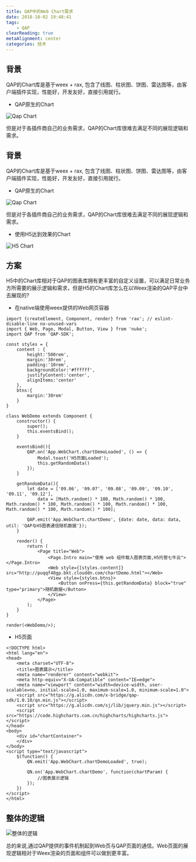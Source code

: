 ```yaml
---
title: QAP中的Web Chart需求
date: 2018-10-02 19:48:41
tags:
    - QAP
clearReading: true
metaAlignment: center
categories: 技术
---
```


## 背景
QAP的Chart库是基于weex + rax, 包含了线图、柱状图、饼图、雷达图等，由客户端插件实现，性能好，开发友好，直接引用就行。

- QAP原生的Chart

![Qap Chart](https:////wx4.sinaimg.cn/mw690/8e70eab6ly1g5q9yq5aexj20k40un0uj.jpg)

但是对于各插件商自己的业务需求，QAP的Chart库很难去满足不同的展现逻辑和需求。

<!-- excerpt -->

## 背景

QAP的Chart库是基于weex + rax, 包含了线图、柱状图、饼图、雷达图等，由客户端插件实现，性能好，开发友好，直接引用就行。

- QAP原生的Chart

![Qap Chart](https:////wx4.sinaimg.cn/mw690/8e70eab6ly1g5q9yq5aexj20k40un0uj.jpg)

但是对于各插件商自己的业务需求，QAP的Chart库很难去满足不同的展现逻辑和需求。

- 使用H5达到效果的Chart

![H5 Chart](https:////wx3.sinaimg.cn/mw690/8e70eab6ly1g5q9yq9iy3j20iz0pc119.jpg)

## 方案

H5中的Chart库相对于QAP的图表库拥有更丰富的自定义设置，可以满足日常业务方所需要的展示逻辑和需求，但是H5的Chart库怎么在以Weex渲染的QAP平台中去展现的?

- 在native端使用weex提供的Web网页容器

```
import {createElement, Component, render} from 'rax'; // eslint-disable-line no-unused-vars
import { Web, Page, Modal, Button, View } from 'nuke';
import QAP from 'QAP-SDK';

const styles = {
    content : {
        height:'500rem',
        margin:'30rem',
        padding:'10rem',
        backgroundColor:'#ffffff',
        justifyContent:'center',
        alignItems:'center'
    },
    btns:{
        margin:'30rem'
    }
}

class WebDemo extends Component {
    constructor() {
        super();
        this.eventsBind();
    }

    eventsBind(){
        QAP.on('App.WebChart.chartDemoLoaded', () => {
            Modal.toast('H5页面Loaded');
            this.getRandomData()
        });
    }

    getRandomData(){
        let date = ['09.06', '09.07', '09.08', '09.09', '09.10', '09.11', '09.12'],
            data = [Math.random() * 100, Math.random() * 100, Math.random() * 100, Math.random() * 100, Math.random() * 100, Math.random() * 100, Math.random() * 100];

        QAP.emit('App.WebChart.chartDemo', {date: date, data: data, util: 'QAP与H5图表通信随机数据'});
    }

    render() {
        return (
            <Page title="Web">
                <Page.Intro main="使用 web 组件载入图表页面,H5托管七牛云"></Page.Intro>
                <Web style={[styles.content]} src="http://puqqf48gp.bkt.clouddn.com/chartDemo.html"></Web>
                <View style={styles.btns}>
                    <Button onPress={this.getRandomData} block="true" type="primary">随机数据</Button>
                </View>
            </Page>
        );
    }
}

render(<WebDemo/>);
```

- H5页面
```
<!DOCTYPE html>
<html lang="en">
<head>
    <meta charset="UTF-8">
    <title>图表展示</title>
    <meta name="renderer" content="webkit">
    <meta http-equiv="X-UA-Compatible" content="IE=edge">
    <meta name="viewport" content="width=device-width, user-scalable=no, initial-scale=1.0, maximum-scale=1.0, minimum-scale=1.0">
    <script src="https://g.alicdn.com/x-bridge/qap-sdk/1.0.10/qn.min.js"></script>
    <script src="https://g.alicdn.com/sj/lib/jquery.min.js"></script>
    <script src="https://code.highcharts.com.cn/highcharts/highcharts.js"></script>
</head>
<body>
    <div id="chartContainer">
    </div>
</body>
<script type="text/javascript">
    $(function() {
        QN.emit('App.WebChart.chartDemoLoaded', true);

        QN.on('App.WebChart.chartDemo', function(chartParam) {
            //图表展示逻辑
        });
    })
</script>
</html>
```

## 整体的逻辑

![整体的逻辑](https:////wx1.sinaimg.cn/mw690/8e70eab6ly1g5q9yqc3f0j210i0u0e11.jpg)

总的来说,通过QAP提供的事件机制起到Web页与QAP页面的通信。Web页面的展现逻辑相对于Weex渲染的页面和组件可以做到更丰富。